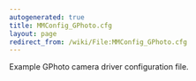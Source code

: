 ```yaml
---
autogenerated: true
title: MMConfig_GPhoto.cfg
layout: page
redirect_from: /wiki/File:MMConfig_GPhoto.cfg
---
```


Example GPhoto camera driver configuration file.
